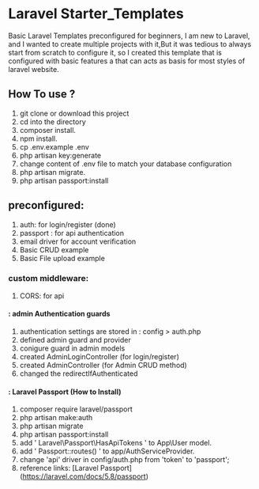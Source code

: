 # Laravel Starter_Templates
Basic Laravel Templates preconfigured for beginners,
I am new to Laravel, and I wanted to create multiple projects with it,But it was tedious to always start from scratch to configure it,
so I created this template that is configured with basic features a that can acts as basis for most styles of laravel website. 

## How To use ?
1. git clone or download this project
2. cd into the directory
3. composer install.
4. npm install.
5. cp .env.example .env
6. php artisan key:generate
7. change content of .env file to match your database configuration
8. php artisan migrate.
9. php artisan passport:install

## preconfigured:
1. auth: for login/register (done)
2. passport : for api authentication
3. email driver for account verification
4. Basic CRUD example
5. Basic File upload example

### custom middleware:
1. CORS: for api
  

#### : admin Authentication guards
1. authentication settings are stored in : config > auth.php
2. defined admin guard and provider
3. conigure guard in admin models
4. created AdminLoginController (for login/register)
5. created AdminController (for Admin CRUD method)
6. changed the redirectIfAuthenticated


#### : Laravel Passport (How to Install)
1. composer require laravel/passport
2. php artisan make:auth
3. php artisan migrate 
4. php artisan passport:install
5. add ' Laravel\Passport\HasApiTokens ' to App\User model.
6. add ' Passport::routes() ' to app/AuthServiceProvider.
7. change 'api' driver in config/auth.php from 'token' to 'passport';
8. reference links: [Laravel Passport] (https://laravel.com/docs/5.8/passport)
